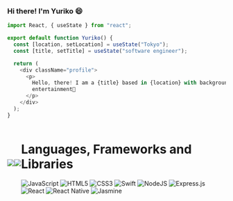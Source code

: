 ### Hi there! I'm Yuriko 😄

```javascript
import React, { useState } from "react";

export default function Yuriko() {
  const [location, setLocation] = useState("Tokyo");
  const [title, setTitle] = useState("software engineer");

  return (
    <div className="profile">
      <p>
        Hello, there! I am a {title} based in {location} with background in media and
        entertainment🎥 
      </p>
    </div>
  );
}

```
<div style="display:flex; justify-content:center; align-items:center">
  <img src="https://github-readme-stats.vercel.app/api?username=yuriko-coder&show_icons=true&theme=radical&count_private=true&include_all_commits=true&hide=issues&layout=compact" />
  <img src="https://github-readme-stats.vercel.app/api/top-langs/?username=yuriko-coder&theme=radical&layout=compact" />
<div>

<!-- ![Anurag's GitHub stats](https://github-readme-stats.vercel.app/api?username=yuriko-coder&show_icons=true&theme=radical&count_private=true&include_all_commits=true&hide=issues&layout=compact)

 [![Top Langs](https://github-readme-stats.vercel.app/api/top-langs/?username=yuriko-coder&theme=radical&layout=compact)](https://github.com/anuraghazra/github-readme-stats) -->
 
 # Languages, Frameworks and Libraries
![JavaScript](https://img.shields.io/badge/javascript-%23323330.svg?style=for-the-badge&logo=javascript&logoColor=%23F7DF1E)
![HTML5](https://img.shields.io/badge/html5-%23E34F26.svg?style=for-the-badge&logo=html5&logoColor=white)
![CSS3](https://img.shields.io/badge/css3-%231572B6.svg?style=for-the-badge&logo=css3&logoColor=white)
![Swift](https://img.shields.io/badge/swift-%23FA7343.svg?style=for-the-badge&logo=swift&logoColor=white)
![NodeJS](https://img.shields.io/badge/node.js-%2343853D.svg?style=for-the-badge&logo=node.js&logoColor=white)
![Express.js](https://img.shields.io/badge/express.js-%23404d59.svg?style=for-the-badge&logo=express&logoColor=%2361DAFB)
![React](https://img.shields.io/badge/react-%2320232a.svg?style=for-the-badge&logo=react&logoColor=%2361DAFB)
![React Native](https://img.shields.io/badge/react_native-%2320232a.svg?style=for-the-badge&logo=react&logoColor=%2361DAFB)
![Jasmine](https://img.shields.io/badge/jasmine-%238A4182.svg?style=for-the-badge&logo=jasmine&logoColor=white)
<!--
**yuriko-coder/yuriko-coder** is a ✨ _special_ ✨ repository because its `README.md` (this file) appears on your GitHub profile.

Here are some ideas to get you started:

- 🔭 I’m currently working on ...
- 🌱 I’m currently learning ...
- 👯 I’m looking to collaborate on ...
- 🤔 I’m looking for help with ...
- 💬 Ask me about ...
- 📫 How to reach me: ...
- 😄 Pronouns: ...
- ⚡ Fun fact: ...
-->
